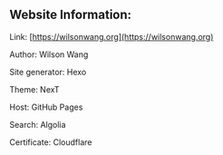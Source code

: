 ## Website Information:

Link: [https://wilsonwang.org](https://wilsonwang.org)

Author: Wilson Wang

Site generator: Hexo

Theme: NexT

Host: GitHub Pages

Search: Algolia

Certificate: Cloudflare


